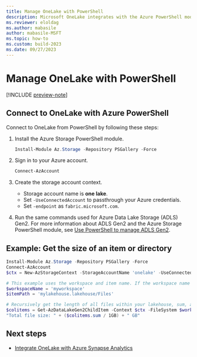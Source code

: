 ```yaml
---
title: Manage OneLake with PowerShell
description: Microsoft OneLake integrates with the Azure PowerShell module for data reading, writing, and management.
ms.reviewer: eloldag
ms.author: mabasile
author: mabasile-MSFT
ms.topic: how-to
ms.custom: build-2023
ms.date: 09/27/2023
---
```


# Manage OneLake with PowerShell

[!INCLUDE [preview-note](../includes/preview-note.md)]

## Connect to OneLake with Azure PowerShell

Connect to OneLake from PowerShell by following these steps:

1. Install the Azure Storage PowerShell module.

    ```powershell
    Install-Module Az.Storage -Repository PSGallery -Force
    ```

1. Sign in to your Azure account.

    ```powershell
    Connect-AzAccount
    ```

1. Create the storage account context.
   - Storage account name is **one lake**.
   - Set `-UseConnectedAccount` to passthrough your Azure credentials.
   - Set `-endpoint` as `fabric.microsoft.com`.

1. Run the same commands used for Azure Data Lake Storage (ADLS) Gen2. For more information about ADLS Gen2 and the Azure Storage PowerShell module, see [Use PowerShell to manage ADLS Gen2](/azure/storage/blobs/data-lake-storage-directory-file-acl-powershell).

## Example: Get the size of an item or directory

```powershell
Install-Module Az.Storage -Repository PSGallery -Force
Connect-AzAccount
$ctx = New-AzStorageContext -StorageAccountName 'onelake' -UseConnectedAccount -endpoint 'fabric.microsoft.com' 

# This example uses the workspace and item name. If the workspace name does not meet Azure Storage naming criteria (no special characters), you can use GUIDs instead.
$workspaceName = 'myworkspace'
$itemPath = 'mylakehouse.lakehouse/Files'

# Recursively get the length of all files within your lakehouse, sum, and convert to GB.
$colitems = Get-AzDataLakeGen2ChildItem -Context $ctx -FileSystem $workspaceName -Path $itemPath -Recurse -FetchProperty | Measure-Object -property Length -sum
"Total file size: " + ($colitems.sum / 1GB) + " GB"
```

## Next steps

- [Integrate OneLake with Azure Synapse Analytics](onelake-azure-synapse-analytics.md)
